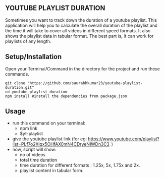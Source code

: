 ## YOUTUBE PLAYLIST DURATION
Sometimes you want to track down the duration of a youtube playlist. This application will help you to calculate the overall duration of the playlist and the time it will take to cover all videos in different speed formats. It also shows the playlist data in tabular format. The best part is, It can work for playlists of any length.

## Setup/Installation
Open your Terminal/Command in the directory for the project and run these commands.
    
    git clone "https://github.com/saurabhkumar23/youtube-playlist-duration.git"
    cd youtube-playlist-duration
    npm install #install the dependencies from package.json

## Usage
- run this command on your terminal:
    - npm link
    - $yt-playlist
- give the youtube playlist link (for eg: https://www.youtube.com/playlist?list=PLf7o2Xlqx5OHfAX0mN4CDryeNIWDn3C3_)
- now, script will show:
    - no of videos.
    - total time duration
    - time duration for different formats : 1.25x, 5x, 1.75x and 2x.
    - playlist content in tabular form.
